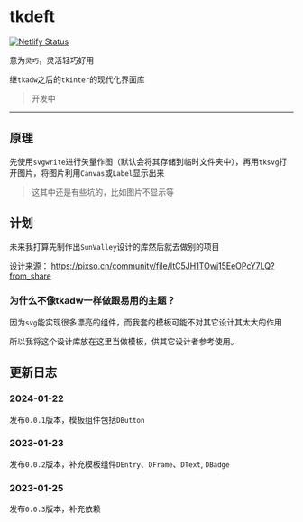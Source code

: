 # tkdeft

[![Netlify Status](https://api.netlify.com/api/v1/badges/c7626ce2-9556-4e4f-b28e-36dc0b513398/deploy-status)](https://app.netlify.com/sites/tkdeft/deploys)

意为`灵巧`，灵活轻巧好用

继`tkadw`之后的`tkinter`的现代化界面库

> 开发中

---

## 原理
先使用`svgwrite`进行矢量作图（默认会将其存储到临时文件夹中），再用`tksvg`打开图片，将图片利用`Canvas`或`Label`显示出来

> 这其中还是有些坑的，比如图片不显示等


## 计划
未来我打算先制作出`SunValley`设计的库然后就去做别的项目

设计来源： https://pixso.cn/community/file/ItC5JH1TOwj15EeOPcY7LQ?from_share

### 为什么不像tkadw一样做跟易用的主题？
因为`svg`能实现很多漂亮的组件，而我套的模板可能不对其它设计其太大的作用

所以我将这个设计库放在这里当做模板，供其它设计者参考使用。


## 更新日志
### 2024-01-22
发布`0.0.1`版本，模板组件包括`DButton`

### 2023-01-23
发布`0.0.2`版本，补充模板组件`DEntry`、`DFrame`、`DText`, `DBadge`

### 2023-01-25
发布`0.0.3`版本，补充依赖